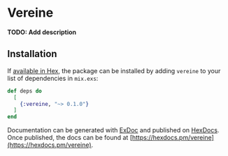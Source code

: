 # Vereine

**TODO: Add description**

## Installation

If [available in Hex](https://hex.pm/docs/publish), the package can be installed
by adding `vereine` to your list of dependencies in `mix.exs`:

```elixir
def deps do
  [
    {:vereine, "~> 0.1.0"}
  ]
end
```

Documentation can be generated with [ExDoc](https://github.com/elixir-lang/ex_doc)
and published on [HexDocs](https://hexdocs.pm). Once published, the docs can
be found at [https://hexdocs.pm/vereine](https://hexdocs.pm/vereine).

